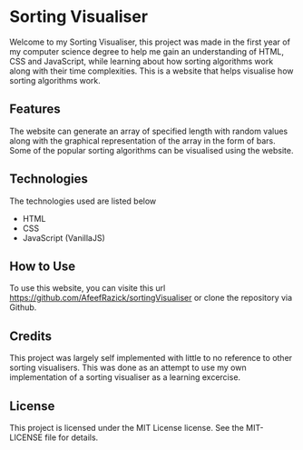 # Sorting Visualiser

Welcome to my Sorting Visualiser, this project was made in the first year of my computer science degree to help me gain an understanding of HTML, CSS and JavaScript, while learning about how sorting algorithms work along with their time complexities.
This is a website that helps visualise how sorting algorithms work.

## Features

The website can generate an array of specified length with random values along with the graphical representation of the array in the form of bars.
Some of the popular sorting algorithms can be visualised using the website.

## Technologies

The technologies used are listed below
- HTML
- CSS
- JavaScript (VanillaJS)

## How to Use

To use this website, you can visite this url https://github.com/AfeefRazick/sortingVisualiser or clone the repository via Github.

## Credits

This project was largely self implemented with little to no reference to other sorting visualisers. This was done as an attempt to use my own implementation of a sorting visualiser as a learning excercise.

## License

This project is licensed under the MIT License license. See the MIT-LICENSE file for details.
